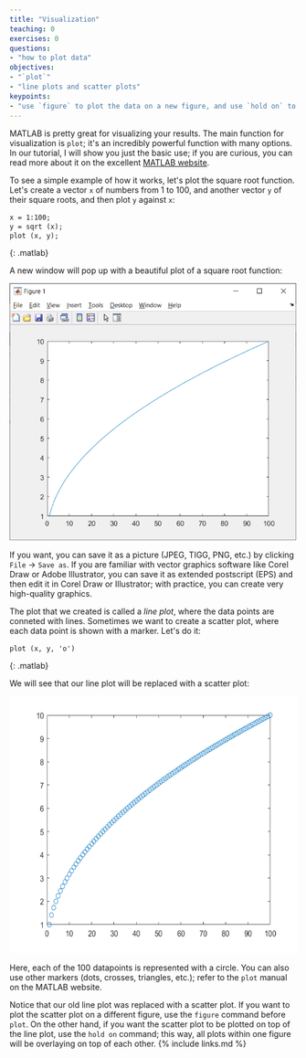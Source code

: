 ```yaml
---
title: "Visualization"
teaching: 0
exercises: 0
questions:
- "how to plot data"
objectives:
- "`plot`"
- "line plots and scatter plots"
keypoints:
- "use `figure` to plot the data on a new figure, and use `hold on` to superimpose plots on the same figure"
---
```


MATLAB is pretty great for visualizing your results. The main function for visualization is `plot`; it's an incredibly powerful function with many options. In our tutorial, I will show you just the basic use; if you are curious, you can read more about it on the excellent [MATLAB website](https://www.mathworks.com/help/matlab/ref/plot.html). 

To see a simple example of how it works, let's plot the square root function. Let's create a vector `x` of numbers from 1 to 100, and another vector `y` of their square roots, and then plot `y` against `x`:

~~~
x = 1:100;
y = sqrt (x);
plot (x, y);
~~~
{: .matlab}

A new window will pop up with a beautiful plot of a square root function:

<img src="../fig/sqrt_line.png" style="height:450px">

If you want, you can save it as a picture (JPEG, TIGG, PNG, etc.) by clicking `File` -> `Save as`. If you are familiar with vector graphics software like Corel Draw or Adobe Illustrator, you can save it as extended postscript (EPS) and then edit it in Corel Draw or Illustrator; with practice, you can create very high-quality graphics.

The plot that we created is called a *line plot*, where the data points are conneted with lines. Sometimes we want to create a scatter plot, where each data point is shown with a marker. Let's do it:

~~~
plot (x, y, 'o')
~~~
{: .matlab}

We will see that our line plot will be replaced with a scatter plot:

<img src="../fig/sqrt_scatter.png" style="height:450px">

Here, each of the 100 datapoints is represented with a circle. You can also use other markers (dots, crosses, triangles, etc.); refer to the `plot` manual on the MATLAB website. 

Notice that our old line plot was replaced with a scatter plot. If you want to plot the scatter plot on a different figure, use the `figure` command before `plot`. On the other hand, if you want the scatter plot to be plotted on top of the line plot, use the `hold on` command; this way, all plots within one figure will be overlaying on top of each other.
{% include links.md %}
